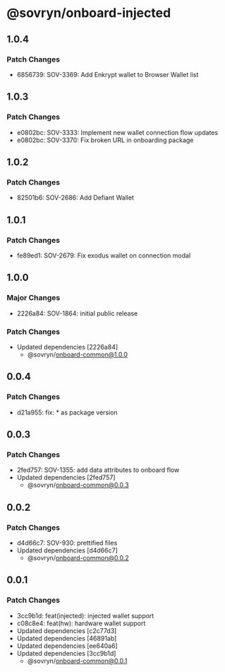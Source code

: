 # @sovryn/onboard-injected

## 1.0.4

### Patch Changes

- 6856739: SOV-3369: Add Enkrypt wallet to Browser Wallet list

## 1.0.3

### Patch Changes

- e0802bc: SOV-3333: Implement new wallet connection flow updates
- e0802bc: SOV-3370: Fix broken URL in onboarding package

## 1.0.2

### Patch Changes

- 82501b6: SOV-2686: Add Defiant Wallet

## 1.0.1

### Patch Changes

- fe89ed1: SOV-2679: Fix exodus wallet on connection modal

## 1.0.0

### Major Changes

- 2226a84: SOV-1864: initial public release

### Patch Changes

- Updated dependencies [2226a84]
  - @sovryn/onboard-common@1.0.0

## 0.0.4

### Patch Changes

- d21a955: fix: \* as package version

## 0.0.3

### Patch Changes

- 2fed757: SOV-1355: add data attributes to onboard flow
- Updated dependencies [2fed757]
  - @sovryn/onboard-common@0.0.3

## 0.0.2

### Patch Changes

- d4d66c7: SOV-930: prettified files
- Updated dependencies [d4d66c7]
  - @sovryn/onboard-common@0.0.2

## 0.0.1

### Patch Changes

- 3cc9b1d: feat(injected): injected wallet support
- c08c8e4: feat(hw): hardware wallet support
- Updated dependencies [c2c77d3]
- Updated dependencies [46891ab]
- Updated dependencies [ee640a6]
- Updated dependencies [3cc9b1d]
  - @sovryn/onboard-common@0.0.1
